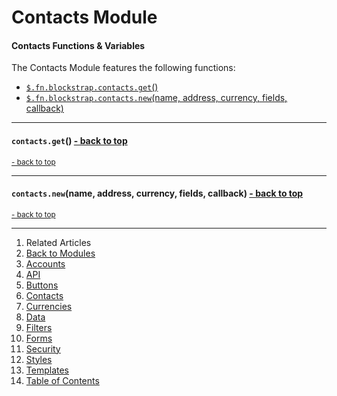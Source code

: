 Contacts Module <a name="docs_home"></a>
========================================

#### Contacts Functions & Variables

The Contacts Module features the following functions:

* [`$.fn.blockstrap.contacts.get`()](#contacts_get)
* [`$.fn.blockstrap.contacts.new`(name, address, currency, fields, callback)](#contacts_new)

--------------------------------------------------------------------------------

#### `contacts.get`() <a name="contacts_get" class="pull-right" href="#docs_home"><i class="glyphicon glyphicon-upload"></i>- back to top</a>

<a href="#docs_home"><small>- back to top</small></a>

--------------------------------------------------------------------------------

#### `contacts.new`(name, address, currency, fields, callback) <a name="contacts_new" class="pull-right" href="#docs_home"><i class="glyphicon glyphicon-upload"></i>- back to top</a>

<a href="#docs_home"><small>- back to top</small></a>

---

1. Related Articles
2. [Back to Modules](../../modules/)
3. [Accounts](../accounts/)
4. [API](../api/)
5. [Buttons](../buttons/)
6. [Contacts](../contacts/)
7. [Currencies](../currencies/)
8. [Data](../data/)
9. [Filters](../filters/)
10. [Forms](../forms/)
11. [Security](../security/)
12. [Styles](../styles/)
13. [Templates](../templates/)
14. [Table of Contents](../../../)
